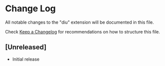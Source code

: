 # Change Log

All notable changes to the "diu" extension will be documented in this file.

Check [Keep a Changelog](http://keepachangelog.com/) for recommendations on how to structure this file.

## [Unreleased]

- Initial release